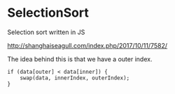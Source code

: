 # SelectionSort
Selection sort written in JS

http://shanghaiseagull.com/index.php/2017/10/11/7582/


The idea behind this is that we have a outer index.


    if (data[outer] < data[inner]) {
        swap(data, innerIndex, outerIndex);
    }

